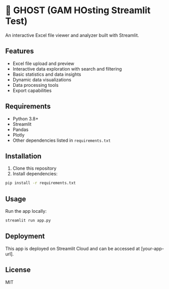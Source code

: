 # 👻 GHOST (GAM HOsting Streamlit Test)

An interactive Excel file viewer and analyzer built with Streamlit.

## Features

- Excel file upload and preview
- Interactive data exploration with search and filtering
- Basic statistics and data insights
- Dynamic data visualizations
- Data processing tools
- Export capabilities

## Requirements

- Python 3.8+
- Streamlit
- Pandas
- Plotly
- Other dependencies listed in `requirements.txt`

## Installation

1. Clone this repository
2. Install dependencies:
```bash
pip install -r requirements.txt
```

## Usage

Run the app locally:
```bash
streamlit run app.py
```

## Deployment

This app is deployed on Streamlit Cloud and can be accessed at [your-app-url].

## License

MIT
